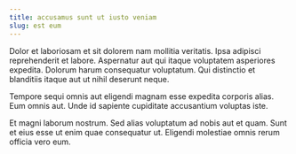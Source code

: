 ```yaml
---
title: accusamus sunt ut iusto veniam
slug: est eum
---
```


Dolor et laboriosam et sit dolorem nam mollitia veritatis. Ipsa adipisci reprehenderit et labore. Aspernatur aut qui itaque voluptatem asperiores expedita. Dolorum harum consequatur voluptatum. Qui distinctio et blanditiis itaque aut ut nihil deserunt neque.

Tempore sequi omnis aut eligendi magnam esse expedita corporis alias. Eum omnis aut. Unde id sapiente cupiditate accusantium voluptas iste.

Et magni laborum nostrum. Sed alias voluptatum ad nobis aut et quam. Sunt et eius esse ut enim quae consequatur ut. Eligendi molestiae omnis rerum officia vero eum.
